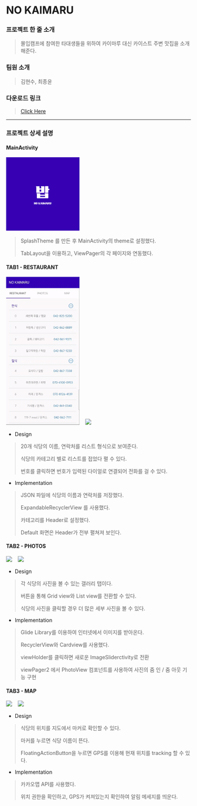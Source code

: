 # NO KAIMARU

### 프로젝트 한 줄 소개
> 몰입캠프에 참여한 타대생들을 위하여 카이마루 대신 카이스트 주변 맛집을 소개해준다.

### 팀원 소개
> 김현수, 최종윤  

### 다운로드 링크
> [Click Here](https://drive.google.com/file/d/1U405AnZg8mo9yUkzyT1M2L6q17bdciW0/view?usp=sharing)
---  

### 프로젝트 상세 설명

#### MainActivity
<img src="source/splashlogo.png" width="200">

> SplashTheme 를 만든 후 MainActivity의 theme로 설정했다.
>
> TabLayout을 이용하고, ViewPager의 각 페이지와 연동했다.


#### TAB1 - RESTAURANT

<img src="source/tab1_1.gif" width="200">&nbsp;&nbsp;&nbsp;    <img src="source/tab1_2.gif" width="200">

+ Design
> 20개 식당의 이름, 연락처를 리스트 형식으로 보여준다. 
> 
> 식당의 카테고리 별로 리스트를 접었다 펼 수 있다. 
> 
> 번호를 클릭하면 번호가 입력된 다이얼로 연결되어 전화를 걸 수 있다. 

+ Implementation
> JSON 파일에 식당의 이름과 연락처를 저장했다.
> 
> ExpandableRecyclerView 를 사용했다.
> 
> 카테고리를 Header로 설정했다. 
> 
> Default 화면은 Header가 전부 펼쳐져 보인다.


#### TAB2 - PHOTOS

<img src="source/tab2_1.gif" width="200">&nbsp;&nbsp;&nbsp;    <img src="source/tab2_2.gif" width="200">

+ Design
> 각 식당의 사진을 볼 수 있는 갤러리 탭이다. 
> 
> 버튼을 통해 Grid view와 List view를 전환할 수 있다.
>
> 식당의 사진을 클릭할 경우 더 많은 세부 사진을 볼 수 있다.

+ Implementation
> Glide Library를 이용하여 인터넷에서 이미지를 받아온다.
> 
> RecyclerView와 Cardview를 사용했다.
>
> viewHolder를 클릭하면 새로운 ImageSliderctivity로 전환
>
> viewPager2 에서 PhotoView 컴포넌트를 사용하여 사진의 줌 인 / 줌 아웃 기능 구현

#### TAB3 - MAP

<img src="source/tab3_1.gif" width="200">&nbsp;&nbsp;&nbsp;   <img src="source/tab3_2.gif" width="200">

+ Design
> 식당의 위치를 지도에서 마커로 확인할 수 있다.
> 
> 마커를 누르면 식당 이름이 뜬다.
> 
> FloatingActionButton을 누르면 GPS를 이용해 현재 위치를 tracking 할 수 있다.

+ Implementation
> 카카오맵 API를 사용했다.
> 
> 위치 권한을 확인하고, GPS가 켜져있는지 확인하여 알림 메세지를 띄운다.
